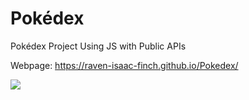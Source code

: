 # Pokédex
Pokédex Project Using JS with Public APIs

Webpage: https://raven-isaac-finch.github.io/Pokedex/

![](https://user-images.githubusercontent.com/99633768/172045689-71ef120f-119a-4465-93ff-368bc98f00fe.gif)

